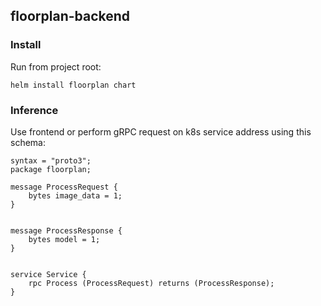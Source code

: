 
## floorplan-backend

### Install

Run from project root:

```
helm install floorplan chart
```

### Inference

Use frontend or perform gRPC request on k8s service address using this schema:
```
syntax = "proto3";
package floorplan;

message ProcessRequest {
    bytes image_data = 1;
}


message ProcessResponse {
    bytes model = 1;
}


service Service {
    rpc Process (ProcessRequest) returns (ProcessResponse);
}
```

